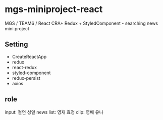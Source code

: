 # mgs-miniproject-react

MGS / TEAM6 / React CRA+ Redux + StyledComponent - searching news mini project

## Setting

- CreateReactApp
- redux
- react-redux
- styled-component
- redux-persist
- axios

## role

input: 철연 성일
news list: 영재 효정
clip: 영배 유나
